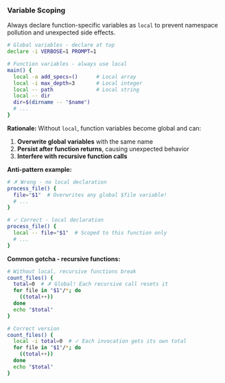 ### Variable Scoping
Always declare function-specific variables as `local` to prevent namespace pollution and unexpected side effects.

```bash
# Global variables - declare at top
declare -i VERBOSE=1 PROMPT=1

# Function variables - always use local
main() {
  local -a add_specs=()      # Local array
  local -i max_depth=3       # Local integer
  local -- path              # Local string
  local -- dir
  dir=$(dirname -- "$name")
  # ...
}
```

**Rationale:** Without `local`, function variables become global and can:
1. **Overwrite global variables** with the same name
2. **Persist after function returns**, causing unexpected behavior
3. **Interfere with recursive function calls**

**Anti-pattern example:**
```bash
# ✗ Wrong - no local declaration
process_file() {
  file="$1"  # Overwrites any global $file variable!
  # ...
}

# ✓ Correct - local declaration
process_file() {
  local -- file="$1"  # Scoped to this function only
  # ...
}
```

**Common gotcha - recursive functions:**
```bash
# Without local, recursive functions break
count_files() {
  total=0  # ✗ Global! Each recursive call resets it
  for file in "$1"/*; do
    ((total++))
  done
  echo "$total"
}

# Correct version
count_files() {
  local -i total=0  # ✓ Each invocation gets its own total
  for file in "$1"/*; do
    ((total++))
  done
  echo "$total"
}
```
